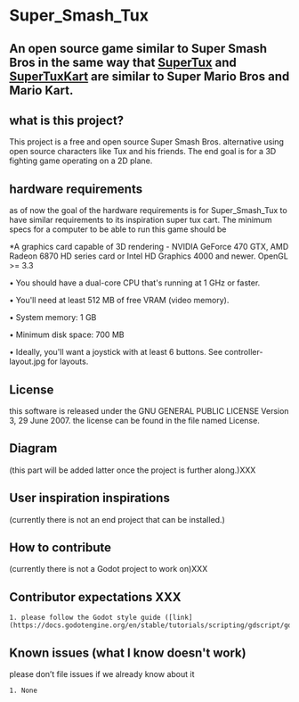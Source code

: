 # Super_Smash_Tux


## An open source game similar to Super Smash Bros in the same way that [SuperTux](https://www.supertux.org/) and [SuperTuxKart](https://supertuxkart.net) are similar to Super Mario Bros and Mario Kart.


## what is this project?

This project is a free and open source Super Smash Bros. alternative using open source characters like Tux and his friends. The end goal is for a 3D fighting game operating on a 2D plane.


## hardware requirements

as of now the goal of the hardware requirements is for Super_Smash_Tux to have similar requirements to its inspiration super tux cart. 
The minimum specs for a computer to be able to run this game should be


*A graphics card capable of 3D rendering - NVIDIA GeForce 470 GTX, AMD Radeon 6870 HD series card or Intel HD Graphics 4000 and newer. OpenGL >= 3.3 

• You should have a dual-core CPU that's running at 1 GHz or faster. 

• You'll need at least 512 MB of free VRAM (video memory). 

• System memory: 1 GB 

• Minimum disk space: 700 MB 

• Ideally, you'll want a joystick with at least 6 buttons. See controller-layout.jpg for layouts.

## License
this software is released under the GNU GENERAL PUBLIC LICENSE Version 3, 29 June 2007. the license can be found in the file named License.

## Diagram

(this part will be added latter once the project is further along.)XXX


## User inspiration inspirations

(currently there is not an end project that can be installed.)


## How to contribute

(currently there is not a Godot project to work on)XXX




## Contributor expectations XXX

    1. please follow the Godot style guide ([link](https://docs.godotengine.org/en/stable/tutorials/scripting/gdscript/gdscript_styleguide.html))


## Known issues (what I know doesn't work)

please don’t file issues if we already know about it

    1. None 





    

